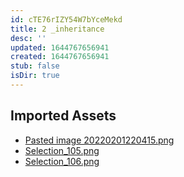 ```yaml
---
id: cTE76rIZY54W7bYceMekd
title: 2 _inheritance
desc: ''
updated: 1644767656941
created: 1644767656941
stub: false
isDir: true
---
```

## Imported Assets
- [Pasted image 20220201220415.png](/assets/pasted-image-20220201220415-WNpwxpB2AljZ.png)
- [Selection_105.png](/assets/selection_105-YsJqI7MmvTWF.png)
- [Selection_106.png](/assets/selection_106-SacDvEpfrV3x.png)
